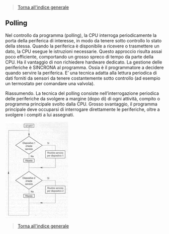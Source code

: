 
>[Torna all'indice generale](index.md)

## **Polling**

Nel controllo da programma (polling), la CPU interroga periodicamente la porta della periferica di interesse, in modo da tenere sotto controllo lo stato della stessa. Quando la periferica è disponibile a ricevere o trasmettere un dato, la CPU esegue le istruzioni necessarie.  Questo approccio risulta assai poco efficiente, comportando un grosso spreco di tempo da parte della CPU. Ha il vantaggio di non richiedere hardware dedicato.  La gestione delle periferiche è SINCRONA al programma. Ossia è il programmatore a decidere quando servire la periferica. E’ una tecnica adatta alla lettura periodica di dati forniti da sensori da tenere costantemente sotto controllo (ad esempio un termostato per comandare una valvola).

Riassumendo. La tecnica del polling consiste nell’interrogazione periodica delle periferiche da svolgere a margine (dopo di) di ogni attività, compito o programma principale svolto dalla CPU. Grosso svantaggio, il programma principale deve occuparsi di interrogare direttamente le periferiche, oltre a svolgere i compiti a lui assegnati.

<img src="polling.png" alt="alt text" width="200">

>[Torna all'indice generale](index.md)
